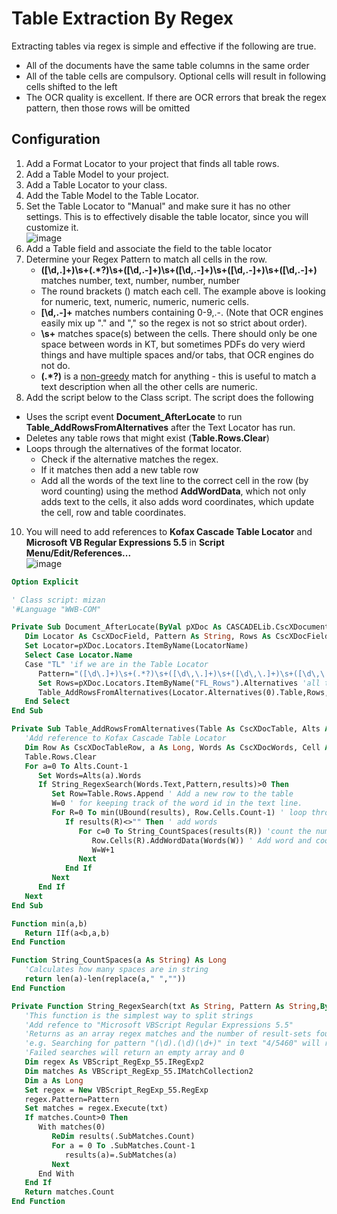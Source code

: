 # Table Extraction By Regex
Extracting tables via regex is simple and effective if the following are true.
* All of the documents have the same table columns in the same order
* All of the table cells are compulsory. Optional cells will result in following cells shifted to the left
* The OCR quality is excellent. If there are OCR errors that break the regex pattern, then those rows will be omitted

## Configuration
1. Add a Format Locator to your project that finds all table rows.
1. Add a Table Model to your project.
2. Add a Table Locator to your class.
3. Add the Table Model to the Table Locator.
4. Set the Table Locator to "Manual" and make sure it has no other settings. This is to effectively disable the table locator, since you will customize it.  
![image](https://user-images.githubusercontent.com/47416964/123967562-b7736380-d9b6-11eb-8fd6-c90ed15dfb63.png)
6. Add a Table field and associate the field to the table locator
7. Determine your Regex Pattern to match all cells in the row.
   * **([\d\,\.]+)\s+(.*?)\s+([\d\,\.\-]+)\s+([\d\,\.\-]+)\s+([\d\,\.\-]+)\s+([\d\,\.\-]+)** matches number, text, number, number, number
   * The round brackets () match each cell. The example above is looking for numeric, text, numeric, numeric, numeric cells.
   * **[\d\,\.\-]+** matches numbers containing 0-9,.-. (Note that OCR engines easily mix up "." and "," so the regex is not so strict about order).
   * **\s+** matches space(s) between the cells. There should only be one space between words in KT, but sometimes PDFs do very wierd things and have multiple spaces and/or tabs, that OCR engines do not do.
   * **(.\*?)** is a [non-greedy](https://www.rexegg.com/regex-quantifiers.html) match for anything - this is useful to match a text description when all the other cells are numeric.
8. Add the script below to the Class script. The script does the following
  * Uses the script event **Document_AfterLocate** to run **Table_AddRowsFromAlternatives** after the Text Locator has run.
  * Deletes any table rows that might exist (**Table.Rows.Clear**)
  * Loops through the alternatives of the format locator.
    * Check if the alternative matches the regex.
    * If it matches then add a new table row
    * Add all the words of the text line to the correct cell in the row (by word counting) using the method **AddWordData**, which not only adds text to the cells, it also adds word coordinates, which update the cell, row and table coordinates.
10. You will need to add references to **Kofax Cascade Table Locator** and **Microsoft VB Regular Expressions 5.5** in **Script Menu/Edit/References...**  
![image](https://user-images.githubusercontent.com/47416964/123967709-de319a00-d9b6-11eb-8901-6b9aaa952cf9.png)

```vb
Option Explicit

' Class script: mizan
'#Language "WWB-COM"

Private Sub Document_AfterLocate(ByVal pXDoc As CASCADELib.CscXDocument, ByVal LocatorName As String)
   Dim Locator As CscXDocField, Pattern As String, Rows As CscXDocFieldAlternatives
   Set Locator=pXDoc.Locators.ItemByName(LocatorName)
   Select Case Locator.Name
   Case "TL" 'if we are in the Table Locator
      Pattern="([\d\.]+)\s+(.*?)\s+([\d\,\.]+)\s+([\d\,\.]+)\s+([\d\,\.]+)\s+([\d\,\.]+)" ' Regex Pattern for all cells in the row
      Set Rows=pXDoc.Locators.ItemByName("FL_Rows").Alternatives 'all the rows of text on the document that need to be added to the table
      Table_AddRowsFromAlternatives(Locator.Alternatives(0).Table,Rows,Pattern,pXDoc)
   End Select
End Sub

Private Sub Table_AddRowsFromAlternatives(Table As CscXDocTable, Alts As CscXDocFieldAlternatives,Pattern As String, pXDoc As CscXDocument)
   'Add reference to Kofax Cascade Table Locator
   Dim Row As CscXDocTableRow, a As Long, Words As CscXDocWords, Cell As CscXDocTableCell, W As Long, results() As String, R As Long, c As Long
   Table.Rows.Clear
   For a=0 To Alts.Count-1
      Set Words=Alts(a).Words
      If String_RegexSearch(Words.Text,Pattern,results)>0 Then
         Set Row=Table.Rows.Append ' Add a new row to the table
         W=0 ' for keeping track of the word id in the text line.
         For R=0 To min(UBound(results), Row.Cells.Count-1) ' loop through the Regex results
            If results(R)<>"" Then ' add words
               For c=0 To String_CountSpaces(results(R)) 'count the number of words in the cell value (text cells may contain more than one word)
                  Row.Cells(R).AddWordData(Words(W)) ' Add word and coordinates to the table cell.
                  W=W+1
               Next
            End If
         Next
      End If
   Next
End Sub

Function min(a,b)
   Return IIf(a<b,a,b)
End Function

Function String_CountSpaces(a As String) As Long
   'Calculates how many spaces are in string
   return len(a)-len(replace(a," ",""))
End Function

Private Function String_RegexSearch(txt As String, Pattern As String,ByRef results() As String) As Long
   'This function is the simplest way to split strings
   'Add refence to "Microsoft VBScript Regular Expressions 5.5"
   'Returns as an array regex matches and the number of result-sets found, however only the first result-set is returned
   'e.g. Searching for pattern "(\d).(\d)(\d+)" in text "4/5460" will return "4","5","460"
   'Failed searches will return an empty array and 0 
   Dim regex As VBScript_RegExp_55.IRegExp2
   Dim matches As VBScript_RegExp_55.IMatchCollection2
   Dim a As Long
   Set regex = New VBScript_RegExp_55.RegExp
   regex.Pattern=Pattern
   Set matches = regex.Execute(txt)
   If matches.Count>0 Then
      With matches(0)
         ReDim results(.SubMatches.Count)
         For a = 0 To .SubMatches.Count-1
            results(a)=.SubMatches(a)
         Next
      End With
   End If
   Return matches.Count
End Function
```
